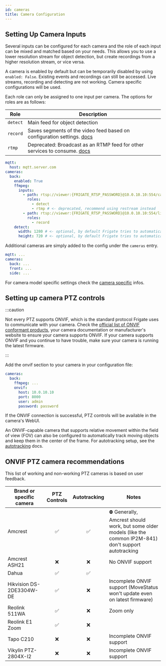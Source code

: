 ```yaml
---
id: cameras
title: Camera Configuration
---
```


## Setting Up Camera Inputs

Several inputs can be configured for each camera and the role of each input can be mixed and matched based on your needs. This allows you to use a lower resolution stream for object detection, but create recordings from a higher resolution stream, or vice versa.

A camera is enabled by default but can be temporarily disabled by using `enabled: False`. Existing events and recordings can still be accessed. Live streams, recording and detecting are not working. Camera specific configurations will be used.

Each role can only be assigned to one input per camera. The options for roles are as follows:

| Role     | Description                                                                              |
| -------- | ---------------------------------------------------------------------------------------- |
| `detect` | Main feed for object detection                                                           |
| `record` | Saves segments of the video feed based on configuration settings. [docs](record.md)      |
| `rtmp`   | Deprecated: Broadcast as an RTMP feed for other services to consume. [docs](restream.md) |

```yaml
mqtt:
  host: mqtt.server.com
cameras:
  back:
    enabled: True
    ffmpeg:
      inputs:
        - path: rtsp://viewer:{FRIGATE_RTSP_PASSWORD}@10.0.10.10:554/cam/realmonitor?channel=1&subtype=2
          roles:
            - detect
            - rtmp # <- deprecated, recommend using restream instead
        - path: rtsp://viewer:{FRIGATE_RTSP_PASSWORD}@10.0.10.10:554/live
          roles:
            - record
    detect:
      width: 1280 # <- optional, by default Frigate tries to automatically detect resolution
      height: 720 # <- optional, by default Frigate tries to automatically detect resolution
```

Additional cameras are simply added to the config under the `cameras` entry.

```yaml
mqtt: ...
cameras:
  back: ...
  front: ...
  side: ...
```

For camera model specific settings check the [camera specific](camera_specific.md) infos.

## Setting up camera PTZ controls

:::caution

Not every PTZ supports ONVIF, which is the standard protocol Frigate uses to communicate with your camera. Check the [official list of ONVIF conformant products](https://www.onvif.org/conformant-products/), your camera documentation or manufacturer's website to ensure your camera supports ONVIF. If your camera supports ONVIF and you continue to have trouble, make sure your camera is running the latest firmware.

:::

Add the onvif section to your camera in your configuration file:

```yaml
cameras:
  back:
    ffmpeg: ...
    onvif:
      host: 10.0.10.10
      port: 8000
      user: admin
      password: password
```

If the ONVIF connection is successful, PTZ controls will be available in the camera's WebUI.

An ONVIF-capable camera that supports relative movement within the field of view (FOV) can also be configured to automatically track moving objects and keep them in the center of the frame. For autotracking setup, see the [autotracking](autotracking.md) docs.

## ONVIF PTZ camera recommendations

This list of working and non-working PTZ cameras is based on user feedback.

| Brand or specific camera | PTZ Controls | Autotracking | Notes                                                                                                           |
| ------------------------ | :----------: | :----------: | --------------------------------------------------------------------------------------------------------------- |
| Amcrest                  |      ✅      |      ✅      | ⛔️ Generally, Amcrest should work, but some older models (like the common IP2M-841) don't support autotracking |
| Amcrest ASH21            |      ❌      |      ❌      | No ONVIF support                                                                                                |
| Dahua                    |      ✅      |      ✅      |                                                                                                                 |
| Hikvision DS-2DE3304W-DE |      ✅      |      ❌      | Incomplete ONVIF support (MoveStatus won't update even on latest firmware)                                      |
| Reolink 511WA            |      ✅      |      ❌      | Zoom only                                                                                                       |
| Reolink E1 Zoom          |      ✅      |      ❌      |                                                                                                                 |
| Tapo C210                |      ❌      |      ❌      | Incomplete ONVIF support                                                                                        |
| Vikylin PTZ-2804X-I2     |      ❌      |      ❌      | Incomplete ONVIF support                                                                                        |
